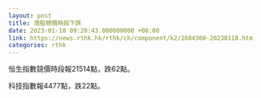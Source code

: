 ```yaml
---
layout: post
title: 港股競價時段下跌
date: 2023-01-18 09:28:43.000000000 +08:00
link: https://news.rthk.hk/rthk/ch/component/k2/1684360-20230118.htm
categories: rthk
---
```


恒生指數競價時段報21514點，跌62點。

科技指數報4477點，跌22點。
